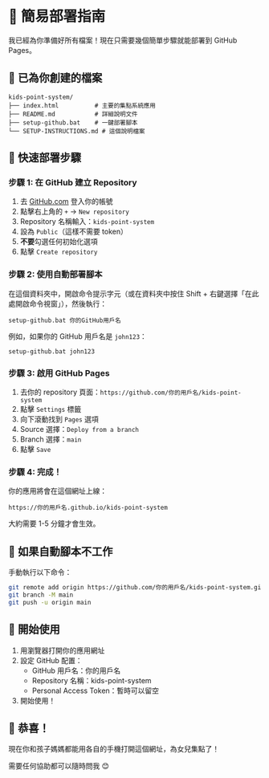 # 🚀 簡易部署指南

我已經為你準備好所有檔案！現在只需要幾個簡單步驟就能部署到 GitHub Pages。

## 📁 已為你創建的檔案

```
kids-point-system/
├── index.html          # 主要的集點系統應用
├── README.md           # 詳細說明文件
├── setup-github.bat    # 一鍵部署腳本
└── SETUP-INSTRUCTIONS.md # 這個說明檔案
```

## 🎯 快速部署步驟

### 步驟 1: 在 GitHub 建立 Repository

1. 去 [GitHub.com](https://github.com) 登入你的帳號
2. 點擊右上角的 `+` → `New repository`
3. Repository 名稱輸入：`kids-point-system`
4. 設為 `Public`（這樣不需要 token）
5. **不要**勾選任何初始化選項
6. 點擊 `Create repository`

### 步驟 2: 使用自動部署腳本

在這個資料夾中，開啟命令提示字元（或在資料夾中按住 Shift + 右鍵選擇「在此處開啟命令視窗」），然後執行：

```batch
setup-github.bat 你的GitHub用戶名
```

例如，如果你的 GitHub 用戶名是 `john123`：
```batch
setup-github.bat john123
```

### 步驟 3: 啟用 GitHub Pages

1. 去你的 repository 頁面：`https://github.com/你的用戶名/kids-point-system`
2. 點擊 `Settings` 標籤
3. 向下滾動找到 `Pages` 選項
4. Source 選擇：`Deploy from a branch`
5. Branch 選擇：`main`
6. 點擊 `Save`

### 步驟 4: 完成！

你的應用將會在這個網址上線：
```
https://你的用戶名.github.io/kids-point-system
```

大約需要 1-5 分鐘才會生效。

## 🔧 如果自動腳本不工作

手動執行以下命令：

```bash
git remote add origin https://github.com/你的用戶名/kids-point-system.git
git branch -M main
git push -u origin main
```

## 📱 開始使用

1. 用瀏覽器打開你的應用網址
2. 設定 GitHub 配置：
   - GitHub 用戶名：你的用戶名
   - Repository 名稱：kids-point-system
   - Personal Access Token：暫時可以留空
3. 開始使用！

## 🎉 恭喜！

現在你和孩子媽媽都能用各自的手機打開這個網址，為女兒集點了！

需要任何協助都可以隨時問我 😊
